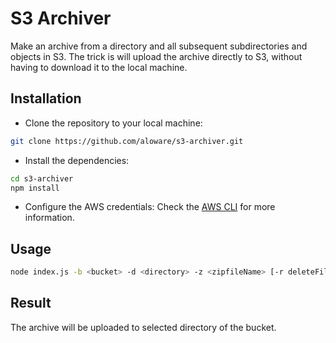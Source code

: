 # S3 Archiver

Make an archive from a directory and all subsequent subdirectories and objects in S3.
The trick is will upload the archive directly to S3, without having to download it to the local machine.

## Installation
- Clone the repository to your local machine:
```bash
git clone https://github.com/aloware/s3-archiver.git
```
- Install the dependencies:
```bash
cd s3-archiver
npm install
```
- Configure the AWS credentials:
Check the [AWS CLI](https://docs.aws.amazon.com/cli/latest/userguide/cli-configure-files.html) for more information.


## Usage
```bash
node index.js -b <bucket> -d <directory> -z <zipfileName> [-r deleteFiles]
```

## Result
The archive will be uploaded to selected directory of the bucket.
